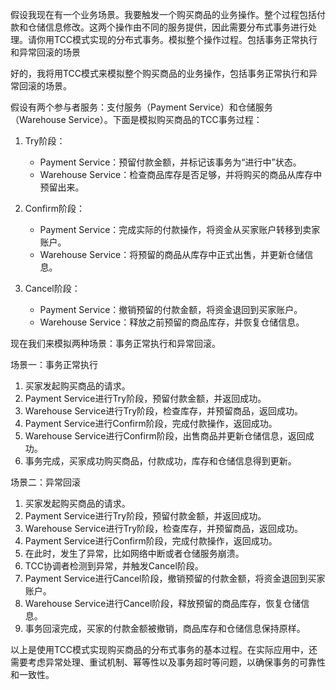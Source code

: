 假设我现在有一个业务场景。我要触发一个购买商品的业务操作。整个过程包括付款和仓储信息修改。这两个操作由不同的服务提供，因此需要分布式事务进行处理。请你用TCC模式实现的分布式事务。模拟整个操作过程。包括事务正常执行和异常回滚的场景

好的，我将用TCC模式来模拟整个购买商品的业务操作，包括事务正常执行和异常回滚的场景。

假设有两个参与者服务：支付服务（Payment Service）和仓储服务（Warehouse Service）。下面是模拟购买商品的TCC事务过程：

1. Try阶段：
    - Payment Service：预留付款金额，并标记该事务为“进行中”状态。
    - Warehouse Service：检查商品库存是否足够，并将购买的商品从库存中预留出来。

2. Confirm阶段：
    - Payment Service：完成实际的付款操作，将资金从买家账户转移到卖家账户。
    - Warehouse Service：将预留的商品从库存中正式出售，并更新仓储信息。

3. Cancel阶段：
    - Payment Service：撤销预留的付款金额，将资金退回到买家账户。
    - Warehouse Service：释放之前预留的商品库存，并恢复仓储信息。

现在我们来模拟两种场景：事务正常执行和异常回滚。

场景一：事务正常执行

1. 买家发起购买商品的请求。
2. Payment Service进行Try阶段，预留付款金额，并返回成功。
3. Warehouse Service进行Try阶段，检查库存，并预留商品，返回成功。
4. Payment Service进行Confirm阶段，完成付款操作，返回成功。
5. Warehouse Service进行Confirm阶段，出售商品并更新仓储信息，返回成功。
6. 事务完成，买家成功购买商品，付款成功，库存和仓储信息得到更新。

场景二：异常回滚

1. 买家发起购买商品的请求。
2. Payment Service进行Try阶段，预留付款金额，并返回成功。
3. Warehouse Service进行Try阶段，检查库存，并预留商品，返回成功。
4. Payment Service进行Confirm阶段，完成付款操作，返回成功。
5. 在此时，发生了异常，比如网络中断或者仓储服务崩溃。
6. TCC协调者检测到异常，并触发Cancel阶段。
7. Payment Service进行Cancel阶段，撤销预留的付款金额，将资金退回到买家账户。
8. Warehouse Service进行Cancel阶段，释放预留的商品库存，恢复仓储信息。
9. 事务回滚完成，买家的付款金额被撤销，商品库存和仓储信息保持原样。

以上是使用TCC模式实现购买商品的分布式事务的基本过程。在实际应用中，还需要考虑异常处理、重试机制、幂等性以及事务超时等问题，以确保事务的可靠性和一致性。